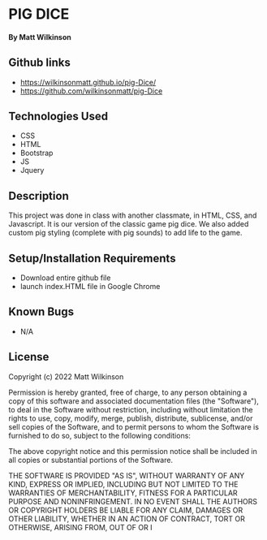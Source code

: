 # PIG DICE

#### By Matt Wilkinson



## Github links
* https://wilkinsonmatt.github.io/pig-Dice/
* https://github.com/wilkinsonmatt/pig-Dice

## Technologies Used

* CSS
* HTML
* Bootstrap
* JS
* Jquery

## Description

This project was done in class with another classmate, in HTML, CSS, and Javascript. It is our version of the classic game pig dice. We also added custom pig styling (complete with pig sounds) to add life to the game.

## Setup/Installation Requirements

* Download entire github file
* launch index.HTML file in Google Chrome

## Known Bugs

* N/A

## License

Copyright (c) 2022 Matt Wilkinson

Permission is hereby granted, free of charge, to any person obtaining a copy
of this software and associated documentation files (the "Software"), to deal
in the Software without restriction, including without limitation the rights
to use, copy, modify, merge, publish, distribute, sublicense, and/or sell
copies of the Software, and to permit persons to whom the Software is
furnished to do so, subject to the following conditions:

The above copyright notice and this permission notice shall be included in all
copies or substantial portions of the Software.

THE SOFTWARE IS PROVIDED "AS IS", WITHOUT WARRANTY OF ANY KIND, EXPRESS OR
IMPLIED, INCLUDING BUT NOT LIMITED TO THE WARRANTIES OF MERCHANTABILITY,
FITNESS FOR A PARTICULAR PURPOSE AND NONINFRINGEMENT. IN NO EVENT SHALL THE
AUTHORS OR COPYRIGHT HOLDERS BE LIABLE FOR ANY CLAIM, DAMAGES OR OTHER
LIABILITY, WHETHER IN AN ACTION OF CONTRACT, TORT OR OTHERWISE, ARISING FROM,
OUT OF OR I